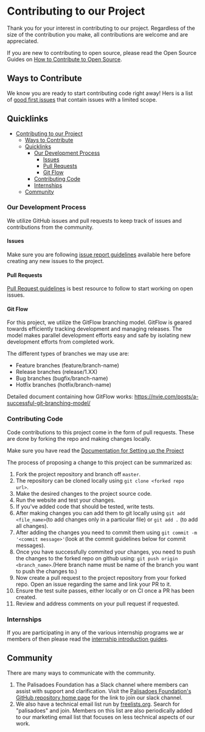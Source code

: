 # Contributing to our Project
Thank you for your interest in contributing to our project. Regardless of the size of the contribution you make, all contributions are welcome and are appreciated.

If you are new to contributing to open source, please read the Open Source Guides on [How to Contribute to Open Source](https://opensource.guide/how-to-contribute/).

## Ways to Contribute
We know you are ready to start contributing code right away! Hers is a list of [good first issues](https://github.com/PalisadoesFoundation/pattoo-docs/labels/good%20first%20issue) that contain issues with a limited scope.

## Quicklinks

- [Contributing to our Project](#contributing-to-our-project)
  - [Ways to Contribute](#ways-to-contribute)
  - [Quicklinks](#quicklinks)
    - [Our Development Process](#our-development-process)
      - [Issues](#issues)
      - [Pull Requests](#pull-requests)
      - [Git Flow](#git-flow)
    - [Contributing Code](#contributing-code)
    - [Internships](#internships)
  - [Community](#community)



### Our Development Process
We utilize GitHub issues and pull requests to keep track of issues and contributions from the community.

#### Issues
Make sure you are following [issue report guidelines](ISSUE_GUIDELINES.md) available here before creating any new issues to the project.

#### Pull Requests
[Pull Request guidelines](PR_GUIDELINES.md) is best resource to follow to start working on open issues.

#### Git Flow
For this project, we utilize the GitFlow branching model. GitFlow is geared towards efficiently tracking development and managing releases. The model makes parallel development efforts easy and safe by isolating new development efforts from completed work.

The different types of branches we may use are:
* Feature branches (feature/branch-name)
* Release branches (release/1.XX)
* Bug branches  (bugfix/branch-name)
* Hotfix branches (hotfix/branch-name)

Detailed document containing how GitFlow works: https://nvie.com/posts/a-successful-git-branching-model/

### Contributing Code
Code contributions to this project come in the form of pull requests. These are done by forking the repo and making changes locally.

Make sure you have read the [Documentation for Setting up the Project](https://github.com/PalisadoesFoundation/pattoo-docs#readme)

The process of proposing a change to this project can be summarized as:
1. Fork the project repository and branch off `master`.
2. The repository can be cloned locally using `git clone <forked repo url>`.
3. Make the desired changes to the project source code.
4. Run the website and test your changes.
5. If you've added code that should be tested, write tests.
6. After making changes you can add them to git locally using `git add <file_name>`(to add changes only in a particular file) or `git add .` (to add all changes).
7. After adding the changes you need to commit them using `git commit -m '<commit message>'`(look at the commit guidelines below for commit messages).
8. Once you have successfully commited your changes, you need to push the changes to the forked repo on github using: `git push origin <branch_name>`.(Here branch name must be name of the branch you want to push the changes to.)
9. Now create a pull request to the project repository from your forked repo. Open an issue regarding the same and link your PR to it.
10. Ensure the test suite passes, either locally or on CI once a PR has been created.
11. Review and address comments on your pull request if requested.

### Internships
If you are participating in any of the various internship programs we ar members of then please read the [internship introduction guides](https://developer.palisadoes.org/docs/category/internships).

## Community
There are many ways to communicate with the community.

1. The Palisadoes Foundation has a Slack channel where members can assist with support and clarification. Visit the [Palisadoes Foundation's GitHub repository home page](https://github.com/PalisadoesFoundation) for the link to join our slack channel.
2. We also have a technical email list run by [freelists.org](https://www.freelists.org/). Search for "palisadoes" and join. Members on this list are also periodically added to our marketing email list that focuses on less technical aspects of our work.
